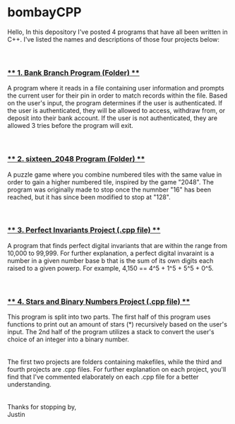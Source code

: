 # bombayCPP
Hello,
In this depository I've posted 4 programs that have all been written in C++. I've listed the names and descriptions of those four projects below:
\
\
<br>
### <ins> ** 1. Bank Branch Program (Folder) ** </ins> <br>
 A program where it reads in a file containing user information and prompts the current user for their pin in order to match records within the file. Based on
 the user's input, the program determines if the user is authenticated. If the user is authenticated, they will be allowed to access, withdraw from, or deposit 
 into their bank account. If the user is not authenticated, they are allowed 3 tries before the program will exit. 
 \
 \
 <br>
 ### <ins> ** 2. sixteen_2048 Program (Folder) ** </ins> <br>
  A puzzle game where you combine numbered tiles with the same value in order to gain a higher numbered tile, inspired by the game "2048". The program
  was originally made to stop once the numnber "16" has been reached, but it has since been modified to stop at "128". 
 \
 \
<br>
### <ins> ** 3. Perfect Invariants Project (.cpp file) ** </ins> <br>
A program that finds perfect digital invariants that are within the range from 10,000 to 99,999. For further explanation, a perfect digital invaraint is a number in a given number base b that is the sum of its own digits each raised to a given powerp. For example, 4,150 == 4^5 + 1^5 + 5^5 + 0^5. 
\
\
<br>
### <ins> ** 4. Stars and Binary Numbers Project (.cpp file) ** </ins> <br>
 This program is split into two parts. The first half of this program uses functions to print out an amount of stars (*) recursively based on the user's input. The
 2nd half of the program utilizes a stack to convert the user's choice of an integer into a binary number. 
\
\
\
The first two projects are folders containing makefiles, while the third and fourth projects are .cpp files. For further explanation on each project, you'll 
find that I've commented elaborately on each .cpp file for a better understanding. 
\
\
\
  Thanks for stopping by, <br>
  Justin 

